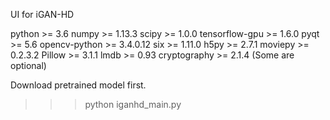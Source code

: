 UI for iGAN-HD

python >= 3.6
numpy >= 1.13.3
scipy >= 1.0.0
tensorflow-gpu >= 1.6.0
pyqt >= 5.6
opencv-python >= 3.4.0.12
six >= 1.11.0
h5py >= 2.7.1
moviepy >= 0.2.3.2
Pillow >= 3.1.1
lmdb >= 0.93
cryptography >= 2.1.4
(Some are optional)

Download pretrained model first.

>>>python iganhd_main.py